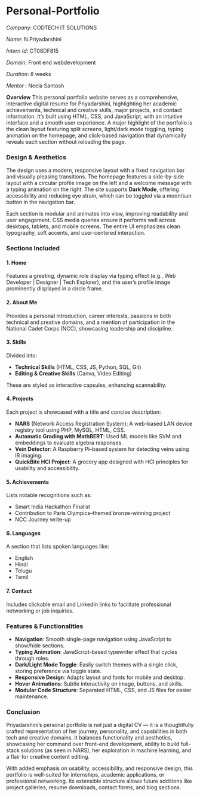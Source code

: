 # Personal-Portfolio

*Company*: CODTECH IT SOLUTIONS

*Name*: N.Priyadarshini

*Intern Id*: CT08DF815

*Domain*: Front end webdevelopment

*Duration*: 8 weeks

*Mentor* : Neela Santosh

**Overview**
This personal portfolio website serves as a comprehensive, interactive digital resume for Priyadarshini, highlighting her academic achievements, technical and creative skills, major projects, and contact information. It’s built using HTML, CSS, and JavaScript, with an intuitive interface and a smooth user experience. A major highlight of the portfolio is the clean layout featuring split screens, light/dark mode toggling, typing animation on the homepage, and click-based navigation that dynamically reveals each section without reloading the page.

### **Design & Aesthetics**

The design uses a modern, responsive layout with a fixed navigation bar and visually pleasing transitions. The homepage features a side-by-side layout with a circular profile image on the left and a welcome message with a typing animation on the right. The site supports **Dark Mode**, offering accessibility and reducing eye strain, which can be toggled via a moon/sun button in the navigation bar.

Each section is modular and animates into view, improving readability and user engagement. CSS media queries ensure it performs well across desktops, tablets, and mobile screens. The entire UI emphasizes clean typography, soft accents, and user-centered interaction.

### **Sections Included**

#### **1. Home**

Features a greeting, dynamic role display via typing effect (e.g., Web Developer | Designer | Tech Explorer), and the user’s profile image prominently displayed in a circle frame.

#### **2. About Me**

Provides a personal introduction, career interests, passions in both technical and creative domains, and a mention of participation in the National Cadet Corps (NCC), showcasing leadership and discipline.

#### **3. Skills**

Divided into:

* **Technical Skills** (HTML, CSS, JS, Python, SQL, Git)
* **Editing & Creative Skills** (Canva, Video Editing)

These are styled as interactive capsules, enhancing scannability.

#### **4. Projects**

Each project is showcased with a title and concise description:

* **NARS** (Network Access Registration System): A web-based LAN device registry tool using PHP, MySQL, HTML, CSS.
* **Automatic Grading with MathBERT**: Used ML models like SVM and embeddings to evaluate algebra responses.
* **Vein Detector**: A Raspberry Pi–based system for detecting veins using IR imaging.
* **QuickBite HCI Project**: A grocery app designed with HCI principles for usability and accessibility.

#### **5. Achievements**

Lists notable recognitions such as:

* Smart India Hackathon Finalist
* Contribution to Paris Olympics–themed bronze-winning project
* NCC Journey write-up

#### **6. Languages**

A section that lists spoken languages like:

* English
* Hindi
* Telugu
* Tamil

#### **7. Contact**

Includes clickable email and LinkedIn links to facilitate professional networking or job inquiries.


### **Features & Functionalities**

* **Navigation**: Smooth single-page navigation using JavaScript to show/hide sections.
* **Typing Animation**: JavaScript-based typewriter effect that cycles through roles.
* **Dark/Light Mode Toggle**: Easily switch themes with a single click, storing preference via toggle state.
* **Responsive Design**: Adapts layout and fonts for mobile and desktop.
* **Hover Animations**: Subtle interactivity on image, buttons, and skills.
* **Modular Code Structure**: Separated HTML, CSS, and JS files for easier maintenance.


### **Conclusion**

Priyadarshini’s personal portfolio is not just a digital CV — it is a thoughtfully crafted representation of her journey, personality, and capabilities in both tech and creative domains. It balances functionality and aesthetics, showcasing her command over front-end development, ability to build full-stack solutions (as seen in NARS), her exploration in machine learning, and a flair for creative content editing.

With added emphasis on usability, accessibility, and responsive design, this portfolio is well-suited for internships, academic applications, or professional networking. Its extensible structure allows future additions like project galleries, resume downloads, contact forms, and blog sections.

